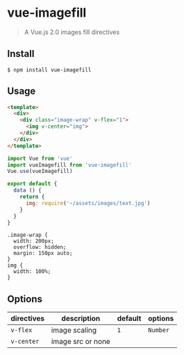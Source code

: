 # vue-imagefill
>A Vue.js 2.0 images fill directives

## Install

```shell
$ npm install vue-imagefill
```

## Usage
```html
<template>
  <div>
    <div class="image-wrap" v-flex="1">
      <img v-center="img">
    </div>
  </div>
</template>
```

```javascript
import Vue from 'vue'
import vueImagefill from 'vue-imagefill'
Vue.use(vueImagefill)

export default {
  data () {
    return {
      img: require('~/assets/images/text.jpg')
    }
  }
}
```

```style
.image-wrap {
  width: 200px;
  overflow: hidden;
  margin: 150px auto;
}
img {
  width: 100%;
}
```
## Options
|directives|description|default|options|
|:---|---|---|---|
| `v-flex`|image scaling|`1`|`Number`|
| `v-center`|image src or none| | |
